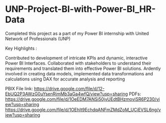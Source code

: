 # UNP-Project-BI-with-Power-BI_HR-Data
Completed this project as a part of my Power BI internship with United Network of Professionals (UNP)

Key Highlights :

Contributed to development of intricate KPIs and dynamic, interactive Power BI Interfaces.
Collaborated with stakeholders to understand their requirements and translated them into effective Power BI solutions.
Ardently involved in creating data models, implemented data transformations and calculations using DAX for accurate analysis and reporting

PBIX File link: https://drive.google.com/file/d/12-EbUQ2P3AWzG0uYsenRjmMb3aGa4wfQ/view?usp=sharing
PDFs: https://drive.google.com/file/d/1OeEDM7ANSi50jyUEdtBHzmoviSR6P230/view?usp=sharing
https://drive.google.com/file/d/1OEhIt9EchdqANFmZMdZoM_UCiEVSL6ng/view?usp=sharing
